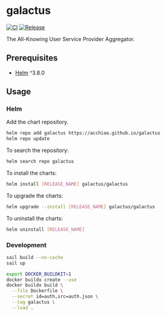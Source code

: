 # galactus

[![CI](https://github.com/acchiao/galactus/actions/workflows/ci.yml/badge.svg)](https://github.com/acchiao/galactus/actions/workflows/ci.yml)
[![Release](https://github.com/acchiao/galactus/actions/workflows/release.yml/badge.svg)](https://github.com/acchiao/galactus/actions/workflows/release.yml)

The All-Knowing User Service Provider Aggregator.

## Prerequisites

- [Helm] ^3.8.0

[helm]: https://helm.sh/

## Usage

### Helm

Add the chart repository.

```sh
helm repo add galactus https://acchiao.github.io/galactus
helm repo update
```

To search the repository:

```sh
helm search repo galactus
````

To install the charts:

```sh
helm install [RELEASE_NAME] galactus/galactus
```

To upgrade the charts:

```sh
helm upgrade --install [RELEASE_NAME] galactus/galactus
```

To uninstall the charts:

```sh
helm uninstall [RELEASE_NAME]
````

### Development

```sh
sail build --no-cache
sail up

export DOCKER_BUILDKIT=1
docker buildx create --use
docker buildx build \
  --file Dockerfile \
  --secret id=auth,src=auth.json \
  --tag galactus \
  --load .
```
